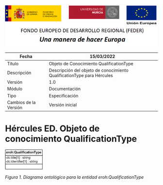 ![](../../Docs/media/CabeceraDocumentosMD.png)

| Fecha         | 15/03/2022                                                   |
| ------------- | ------------------------------------------------------------ |
|Título|Objeto de Conocimiento QualificationType| 
|Descripción|Descripción del objeto de conocimiento QualificationType para Hércules|
|Versión|1.0|
|Módulo|Documentación|
|Tipo|Especificación|
|Cambios de la Versión|Versión inicial|

# Hércules ED. Objeto de conocimiento QualificationType

![](../../Docs/media/ObjetosDeConocimiento/QualificationType.png)

*Figura 1. Diagrama ontológico para la entidad eroh:QualificationType*
